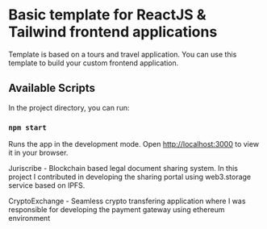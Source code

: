 # Basic template for ReactJS & Tailwind frontend applications 
Template is based on a tours and travel application. You can use this template to build your custom frontend application.
## Available Scripts

In the project directory, you can run:

### `npm start`
Runs the app in the development mode.
Open [http://localhost:3000](http://localhost:3000) to view it in your browser.


Juriscribe - Blockchain based legal document sharing system. In this project I contributed in developing the sharing portal using web3.storage service based on IPFS.

CryptoExchange - Seamless crypto transfering application where I was responsible for developing the payment gateway using ethereum environment
